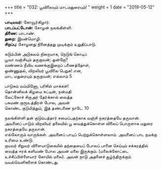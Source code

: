 ﻿+++
title = "032: பூவிலையும் மாடமதுரையும்!  "
weight = 1
date = "2019-05-12"
+++

**பாடியவர்:** கோவூர்கிழார்.  
**பாடப்பட்டோன்:** சோழன் நலங்கிள்ளி.  
**திணை:** பாடாண்.  
**துறை:** இயன்மொழி.  
**சிறப்பு:** சோழனது நினைத்தது முடிக்கும் உறுதிப்பாடு.  
  
கடும்பின் அடுகலம் நிறையாக, நெடுங் கொடிப்  
பூவா வஞ்சியும் தருகுவன்; ஒன்றோ?  
வண்ணம் நீவிய வணங்குஇறைப் பணைத்தோள்,  
ஒண்ணுதல், விறலியர் பூவிலை பெறுக! என,  
மாட மதுரையும் தருகுவன்; எல்லாம் 5  
  
பாடுகம் வம்மினோ, பரிசில் மாக்கள்!  
தொன்னிலக் கிழமை சுட்டின், நன்மதி  
வேட்கோச் சிறாஅர் தேர்க்கால் வைத்த  
பசுமண் குரூஉத்திரள் போல, அவன்  
கொண்ட குடுமித்தும், இத் தண்பணை நாடே. 10  
  
நலங்கிள்ளி தன் குடும்பத்தார் சமைப்பதற்காக வஞ்சி நகரத்தையே தருவான்.  
அவனைப் பாடும் விறலியர் தலையில் பூ வைத்துக்கொள்ள விலைப் பொருளாக மதுரை நகரத்தையே தருவான்.  
எல்லோரும் வாருங்கள். அவனைப் பாடிப் பெற்றுக்கொள்ளலாம். அவனைப் பாட நமக்கு உரிமை உண்டு.  
குயவர் சிறுவர் விளையாடுகையில் தந்தையைப் போலப் பானை செய்யும் சக்கரத்தில் வைத்த ஈரக் களிமண் போல அவன் மலை இருக்கும். (மலைக்கோட்டை உச்சிப்பிள்ளையார் கோயில் மலை). அவன் நாடு அதனைச் சூழ்ந்திருக்கும் வயல்வெளிகளைக் கொண்டது.  
